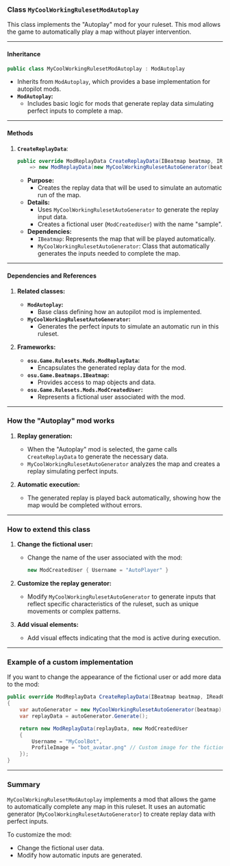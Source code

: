 ### **Class `MyCoolWorkingRulesetModAutoplay`**

This class implements the "Autoplay" mod for your ruleset. This mod allows the game to automatically play a map without player intervention.

---

#### **Inheritance**

```csharp
public class MyCoolWorkingRulesetModAutoplay : ModAutoplay
```

- Inherits from `ModAutoplay`, which provides a base implementation for autopilot mods.
- **`ModAutoplay`:**
    - Includes basic logic for mods that generate replay data simulating perfect inputs to complete a map.

---

#### **Methods**

1. **`CreateReplayData`**:
    
    ```csharp
    public override ModReplayData CreateReplayData(IBeatmap beatmap, IReadOnlyList<Mod> mods)
        => new ModReplayData(new MyCoolWorkingRulesetAutoGenerator(beatmap).Generate(), new ModCreatedUser { Username = "sample" });
    ```
    
    - **Purpose:**
        - Creates the replay data that will be used to simulate an automatic run of the map.
    - **Details:**
        - Uses `MyCoolWorkingRulesetAutoGenerator` to generate the replay input data.
        - Creates a fictional user (`ModCreatedUser`) with the name "sample".
    - **Dependencies:**
        - `IBeatmap`: Represents the map that will be played automatically.
        - `MyCoolWorkingRulesetAutoGenerator`: Class that automatically generates the inputs needed to complete the map.

---

#### **Dependencies and References**

1. **Related classes:**
    
    - **`ModAutoplay`:**
        - Base class defining how an autopilot mod is implemented.
    - **`MyCoolWorkingRulesetAutoGenerator`:**
        - Generates the perfect inputs to simulate an automatic run in this ruleset.
2. **Frameworks:**
    
    - **`osu.Game.Rulesets.Mods.ModReplayData`:**
        - Encapsulates the generated replay data for the mod.
    - **`osu.Game.Beatmaps.IBeatmap`:**
        - Provides access to map objects and data.
    - **`osu.Game.Rulesets.Mods.ModCreatedUser`:**
        - Represents a fictional user associated with the mod.

---

### **How the "Autoplay" mod works**

1. **Replay generation:**
    
    - When the "Autoplay" mod is selected, the game calls `CreateReplayData` to generate the necessary data.
    - `MyCoolWorkingRulesetAutoGenerator` analyzes the map and creates a replay simulating perfect inputs.
2. **Automatic execution:**
    
    - The generated replay is played back automatically, showing how the map would be completed without errors.

---

### **How to extend this class**


1. **Change the fictional user:**
    
    - Change the name of the user associated with the mod:
        
        ```csharp
        new ModCreatedUser { Username = "AutoPlayer" }
        ```
        
2. **Customize the replay generator:**
    
    - Modify `MyCoolWorkingRulesetAutoGenerator` to generate inputs that reflect specific characteristics of the ruleset, such as unique movements or complex patterns.

3. **Add visual elements:**
    
    - Add visual effects indicating that the mod is active during execution.

---

### **Example of a custom implementation**

If you want to change the appearance of the fictional user or add more data to the mod:

```csharp
public override ModReplayData CreateReplayData(IBeatmap beatmap, IReadOnlyList<Mod> mods)
{
    var autoGenerator = new MyCoolWorkingRulesetAutoGenerator(beatmap);
    var replayData = autoGenerator.Generate();

    return new ModReplayData(replayData, new ModCreatedUser
    {
        Username = "MyCoolBot",
        ProfileImage = "bot_avatar.png" // Custom image for the fictional profile
    });
}
```

---

### **Summary**

`MyCoolWorkingRulesetModAutoplay` implements a mod that allows the game to automatically complete any map in this ruleset. It uses an automatic generator (`MyCoolWorkingRulesetAutoGenerator`) to create replay data with perfect inputs.

To customize the mod:

- Change the fictional user data.
- Modify how automatic inputs are generated.